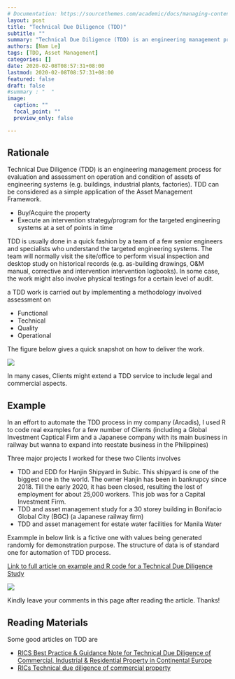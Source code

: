 ```yaml
---
# Documentation: https://sourcethemes.com/academic/docs/managing-content/
layout: post
title: "Technical Due Diligence (TDD)"
subtitle: ""
summary: "Technical Due Diligence (TDD) is an engineering management process for evaluation and assessment on operation and condition of assets of engineering systems (e.g. buildings, industrial plants, factories). TDD can be considered as a simple application of the Asset Management Framework."
authors: [Nam Le]
tags: [TDD, Asset Management]
categories: []
date: 2020-02-08T08:57:31+08:00
lastmod: 2020-02-08T08:57:31+08:00
featured: false
draft: false
#summary : "  "
image:
  caption: ""
  focal_point: ""
  preview_only: false

---
```


## Rationale
Technical Due Diligence (TDD) is an engineering management process for evaluation and assessment on operation and condition of assets of engineering systems (e.g. buildings, industrial plants, factories). TDD can be considered as a simple application of the Asset Management Framework.

* Buy/Acquire the property
* Execute an intervention strategy/program for the targeted engineering systems at a set of points in time

TDD is usually done in a quick fashion by a team of a few senior engineers and specialists who understand the targeted engineering systems. The team will normally visit the site/office to perform visual inspection and desktop study on historical records (e.g. as-building drawings, O&M manual, corrective and intervention intervention logbooks). In some case, the work might also involve physical testings for a certain level of audit.

a TDD work is carried out by implementing a methodology involved assessment on

* Functional
* Technical
* Quality
* Operational

The figure below gives a quick snapshot on how to deliver the work.

![](/images/techs/tdd0.png)

In many cases, Clients might extend a TDD service to include legal and commercial aspects.

## Example
In an effort to automate the TDD process in my company (Arcadis), I used R to code real examples for a few number of Clients (including a Global Investment Captical Firm and a Japanese company with its main business in railway but wanna to expand into reestate business in the Philippines)

Three major projects I worked for these two Clients involves

-  TDD and EDD for Hanjin Shipyard in Subic. This shipyard is one of the biggest one in the world. The owner Hanjin has been in bankrupcy since 2018. Till the early 2020, it has been closed, resulting the lost of employment for about 25,000 workers. This job was for a Capital Investment Firm.
-  TDD and asset management study for a 30 storey building in Bonifacio Global City (BGC) (a Japanese railway firm)
-  TDD and asset management for estate water facilities for Manila Water

Exammple in below link is a fictive one with values being generated randomly for demonstration purpose. The structure of data is of standard one for automation of TDD process.

[Link to full article on example and R code for a Technical Due Diligence Study](/cases/tdd.html)


![](/images/techs/tdd.png)


Kindly leave your comments in this page after reading the article.  Thanks!


## Reading Materials
Some good articles on TDD are

* [RICS Best Practice & Guidance Note for Technical Due Diligence of Commercial, Industrial & Residential Property in Continental Europe](http://www.der-flurfunk.de/wp-content/uploads/2011/06/TDDGuidanceNote20111_1.pdf)
* [RICs Technical due diligence of commercial property](https://www.rics.org/globalassets/technical-due-diligence-of-commercial-property.pdf)
